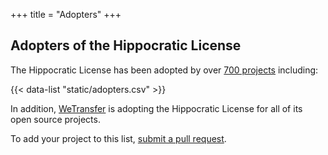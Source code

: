 +++
title = "Adopters"
+++

## Adopters of the Hippocratic License

The Hippocratic License has been adopted by over [700 projects](https://github.com/search?q=%22Hippocratic+License%22+filename%3A%22%2FLICENSE%22+language%3AText+language%3AMarkdown++path%3A%2F+filename%3ALICENSE+language%3AText&type=Code&ref=advsearch&l=Text&l=) including:

{{< data-list "static/adopters.csv" >}}

In addition, [WeTransfer](https://github.com/wetransfer/) is adopting the Hippocratic License for all of its open source projects.

To add your project to this list, [submit a pull
request](https://github.com/ContributorCovenant/hippocratic-license/blob/release/README.md#adding-a-project-to-the-list-of-adopters "Hippocratic License source code").
